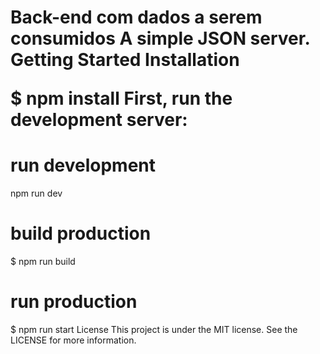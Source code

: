 <h1>Back-end com dados a serem consumidos
A simple JSON server.
Getting Started
Installation

$ npm install
First, run the development server:

# run development
npm run dev

# build production
$ npm run build

# run production
$ npm run start
License
This project is under the MIT license. See the LICENSE for more information.</h1>
